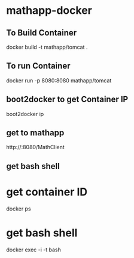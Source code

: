 mathapp-docker
==============


## To Build Container
docker build -t mathapp/tomcat .

## To run Container
docker run -p 8080:8080 mathapp/tomcat

## boot2docker to get Container IP
boot2docker ip

## get to mathapp
http://<container IP>:8080/MathClient


## get bash shell
# get container ID
docker ps
# get bash shell
docker exec -i -t <container id> bash
